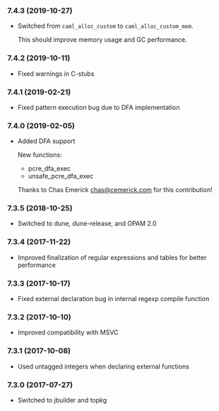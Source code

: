 ### 7.4.3 (2019-10-27)

  * Switched from `caml_alloc_custom` to `caml_alloc_custom_mem`.

    This should improve memory usage and GC performance.


### 7.4.2 (2019-10-11)

  * Fixed warnings in C-stubs


### 7.4.1 (2019-02-21)

  * Fixed pattern execution bug due to DFA implementation


### 7.4.0 (2019-02-05)

  * Added DFA support

    New functions:

      * pcre_dfa_exec
      * unsafe_pcre_dfa_exec

    Thanks to Chas Emerick <chas@cemerick.com> for this contribution!


### 7.3.5 (2018-10-25)

  * Switched to dune, dune-release, and OPAM 2.0


### 7.3.4 (2017-11-22)

  * Improved finalization of regular expressions and tables for better
    performance


### 7.3.3 (2017-10-17)

  * Fixed external declaration bug in internal regexp compile function


### 7.3.2 (2017-10-10)

  * Improved compatibility with MSVC


### 7.3.1 (2017-10-08)

  * Used untagged integers when declaring external functions


### 7.3.0 (2017-07-27)

  * Switched to jbuilder and topkg
